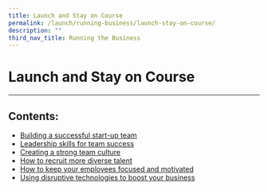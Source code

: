 ```yaml
---
title: Launch and Stay on Course
permalink: /launch/running-business/launch-stay-on-course/
description: ""
third_nav_title: Running the Business
---
```

# **Launch and Stay on Course**

---

## Contents:

* [Building a successful start-up team](/launch/running-business/launch-stay-on-course/building-successful-startup-team/)
* [Leadership skills for team success](/launch/running-business/launch-stay-on-course/leadership-skills-team-success/)
* [Creating a strong team culture](/launch/running-business/launch-stay-on-course/strong-team-culture/)
* [How to recruit more diverse talent](/launch/running-business/launch-stay-on-course/recruit-diverse-talent)
* [How to keep your employees focused and motivated](/launch/running-business/launch-stay-on-course/keep-employees-focused-motivated/)
* [Using disruptive technologies to boost your business](/launch/running-business/launch-stay-on-course/disruptive-tech-boost-business/)

<!-- * How to build and manage a strong team
* Creating a scalable business model
* Dealing with business growth challenges
* Creating a positive workplace culture
* How can businesses survive "black swan" events? -->
